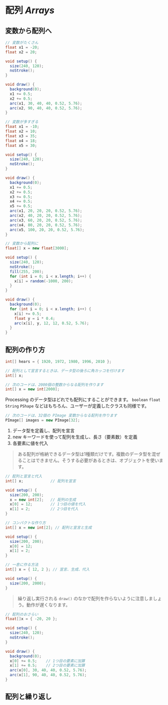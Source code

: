 # 配列 _Arrays_
## 変数から配列へ

```java
// 変数がたくさん
float x1 = -20;
float x2 = 20;

void setup() {
  size(240, 120);
  noStroke();
}

void draw() {
  background(0);
  x1 += 0.5;
  x2 += 0.5;
  arc(x1, 30, 40, 40, 0.52, 5.76);
  arc(x2, 90, 40, 40, 0.52, 5.76);
}
```

```java
// 変数が多すぎる
float x1 = -10;
float x2 = 10;
float x3 = 35;
float x4 = 18;
float x5 = 30;

void setup() {
  size(240, 120);
  noStroke();
}

void draw() {
  background(0);
  x1 += 0.5;
  x2 += 0.5;
  x3 += 0.5;
  x4 += 0.5;
  x5 += 0.5;
  arc(x1, 20, 20, 20, 0.52, 5.76);
  arc(x2, 40, 20, 20, 0.52, 5.76);
  arc(x3, 60, 20, 20, 0.52, 5.76);
  arc(x4, 80, 20, 20, 0.52, 5.76);
  arc(x5, 100, 20, 20, 0.52, 5.76);
}
```

```java
// 変数から配列に
float[] x = new float[3000];

void setup() {
  size(240, 120);
  noStroke();
  fill(255, 200);
  for (int i = 0; i < x.length; i++) {
    x[i] = random(-1000, 200);
  }
}

void draw() {
  background(0);
  for (int i = 0; i < x.length; i++) {
    x[i] += 0.5;
    float y = i * 0.4;
    arc(x[i], y, 12, 12, 0.52, 5.76);
  }
}
```

## 配列の作り方
```java
int[] hears = { 1920, 1972, 1980, 1996, 2010 };
```

```java
// 配列として宣言するときは、データ型の後ろに角カッコを付けます
int[] x;
```

```java
// 次のコードは、2000個の整数からなる配列を作ります
int[] x = new int[2000];
```

Processing のデータ型はどれでも配列にすることができます。
`boolean` `float` `String` `PShape` などはもちろん、ユーザーが定義したクラスも同様です。

```java
// 次のコードは、32個の PImage 変数からなる配列を作ります
PImage[] images = new PImage[32];
```

1. データ型を定義し、配列を宣言
2. new キーワードを使って配列を生成し、長さ（要素数）を定義
3. 各要素に値を代入

> ある配列が格納できるデータ型は1種類だけです。複数のデータ型を混ぜることはできません。そうする必要があるときは、オブジェクトを使います。

```java
// 配列と宣言と代入
int[] x;            // 配列を宣言

void setup() {
  size(200, 200);
  x = new int[2];   // 配列の生成
  x[0] = 12;        // 1つ目の値を代入
  x[1] = 2;         // 2つ目を代入
}
```

```java
// コンパクトな作り方
int[] x = new int[2]; // 配列と宣言と生成

void setup() {
  size(200, 200);
  x[0] = 12;
  x[1] = 2;
}
```

```java
// 一息に作る方法
int[] x = { 12, 2 }; // 宣言、生成、代入

void setup() {
  size(200, 2000);
}
```

> 繰り返し実行される `draw()` のなかで配列を作らないように注意しましょう。動作が遅くなります。

```java
// 配列のおさらい
float[]x = { -20, 20 };

void setup() {
  size(240, 120);
  noStroke();
}

void draw() {
  background(0);
  x[0] += 0.5;    // 1つ目の要素に加算
  x[1] += 0.5;    // 2つ目の要素に加算
  arc(x[0], 30, 40, 40, 0.52, 5.76);
  arc(x[1], 90, 40, 40, 0.52, 5.76);
}
```

## 配列と繰り返し

